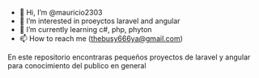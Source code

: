 - 👋 Hi, I’m @mauricio2303
- 👀 I’m interested in proeyctos laravel and angular
- 🌱 I’m currently learning c#, php, phyton
- 📫 How to reach me (thebusy666ya@gmail.com)


En este repositorio encontraras pequeños proyectos de laravel y angular para conocimiento del publico en general
<!---
mauricio2303/mauricio2303 is a ✨ special ✨ repository because its `README.md` (this file) appears on your GitHub profile.
You can click the Preview link to take a look at your changes.
--->
